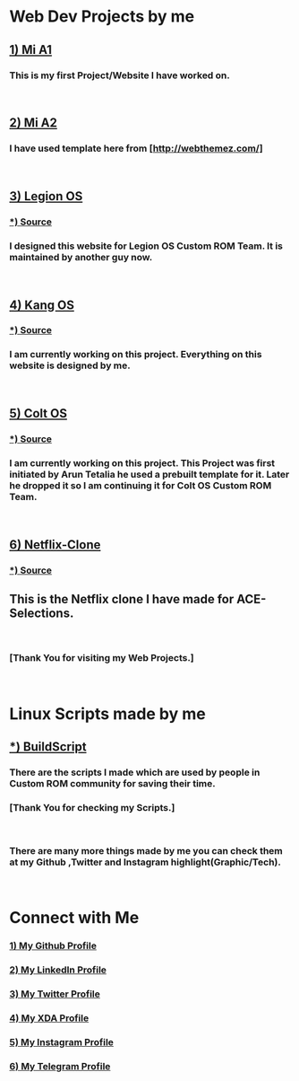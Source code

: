# Web Dev Projects by me

## [1) Mi A1](https://nparashar150.me/mia1/)
### This is my first Project/Website I have worked on.

<br>

## [2) Mi A2](https://nparashar150.me/mia2/)
### I have used template here from [http://webthemez.com/]

<br>

## [3) Legion OS](https://legionos.org/)
### [*) Source](https://github.com/Project-LegionOS/Project-LegionOS.github.io)
### I designed this website for Legion OS Custom ROM Team. It is maintained by another guy now.

<br>

## [4) Kang OS](https://kangos.in/)
### [*) Source](https://github.com/nparashar150/kangos)
### I am currently working on this project. Everything on this website is designed by me.

<br>

## [5) Colt OS](https://colt-enigma.github.io/)
### [*) Source](https://github.com/Colt-Enigma/colt-enigma.github.io/)
### I am currently working on this project. This Project was first initiated by Arun Tetalia he used a prebuilt template for it. Later he dropped it so I am continuing it for Colt OS Custom ROM Team.

<br>

## [6) Netflix-Clone](http://nparashar150.me/netflix/)
### [*) Source](https://github.com/nparashar150/netflix)
## This is the Netflix clone I have made for ACE-Selections.

<br>

### [Thank You for visiting my Web Projects.]

<br>

# Linux Scripts made by me
## [*) BuildScript](https://nparashar150.me/buildscript/)
### There are the scripts I made which are used by people in Custom ROM community for saving their time.
### [Thank You for checking my Scripts.]

<br>

### There are many more things made by me you can check them at my Github ,Twitter and Instagram highlight(Graphic/Tech).

<br>

# Connect with Me
### [1) My Github Profile](https://github.com/nparashar150)
### [2) My LinkedIn Profile](https://www.linkedin.com/in/naman-parashar-724610185/)
### [3) My Twitter Profile](https://twitter.com/nparashar150)
### [4) My XDA Profile](https://forum.xda-developers.com/m/nparashar150.9479430/)
### [5) My Instagram Profile](https://www.instagram.com/nparashar150_/)
### [6) My Telegram Profile](https://t.me/nparashar150)

<br>
